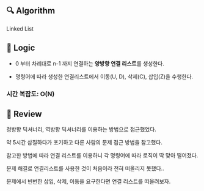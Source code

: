 ## :mag: Algorithm

Linked List

## :round_pushpin: Logic

- 0 부터 차례대로 n-1 까지 연결하는 **양방향 연결 리스트**를 생성한다.

- 명령어에 따라 생성한 연결리스트에서 이동(U, D), 삭제(C), 삽입(Z)을 수행한다.


### 시간 복잡도: O(N)

## :memo: Review

정방향 딕셔너리, 역방향 딕셔너리를 이용하는 방법으로 접근했었다.

약 5시간 삽질하다가 포기하고 다른 사람의 문제 접근 방법을 참고했다.

참고한 방법에 따라 연결 리스트를 이용하니 각 명령어에 따라 로직이 딱 맞아 떨어졌다.

문제 해결로 연결리스트를 사용한 것이 처음이라 전혀 떠올리지 못했다..

문제에서 빈번한 삽입, 삭제, 이동을 요구한다면 연결 리스트를 떠올려보자.